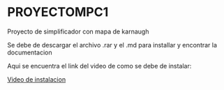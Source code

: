 # PROYECTOMPC1
Proyecto de simplificador con mapa de karnaugh 

 Se debe de descargar el archivo .rar y el .md para installar y encontrar la documentacion 

 
Aqui se encuentra el link del video de como se debe de instalar:

[Video de instalacion](https://drive.google.com/drive/folders/17qM2BuZAkOJyLEmwm11TfEA72E4-YvH8)
